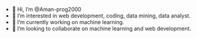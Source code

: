 - 👋 Hi, I’m @Aman-prog2000
- 👀 I’m interested in web development, coding, data mining, data analyst.
- 🌱 I’m currently working on  machine learning.
- 💞️ I’m looking to collaborate on machine learning and web development.

<!---
Aman-prog2000/Aman-prog2000 is a ✨ special ✨ repository because its `README.md` (this file) appears on your GitHub profile.
You can click the Preview link to take a look at your changes.
--->

